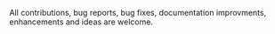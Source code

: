 All contributions, bug reports, bug fixes, documentation improvments, enhancements and ideas are welcome.
